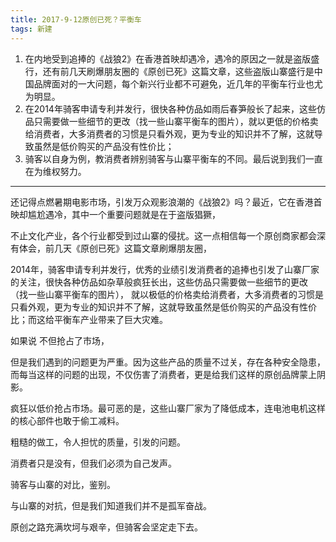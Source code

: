 ```yaml
---
title: 2017-9-12原创已死？平衡车
tags: 新建
---
```

1.	在内地受到追捧的《战狼2》在香港首映却遇冷，遇冷的原因之一就是盗版盛行，还有前几天刷爆朋友圈的《原创已死》这篇文章，这些盗版山寨盛行是中国品牌面对的一大问题，每个新兴行业都不可避免，近几年的平衡车行业也尤为明显。
2.	在2014年骑客申请专利并发行，很快各种仿品如雨后春笋般长了起来，这些仿品只需要做一些细节的更改（找一些山寨平衡车的图片），就以更低的价格卖给消费者，大多消费者的习惯是只看外观，更为专业的知识并不了解，这就导致虽然是低价购买的产品没有性价比；
3.	骑客以自身为例，教消费者辨别骑客与山寨平衡车的不同。最后说到我们一直在为维权努力。

*** 
还记得点燃暑期电影市场，引发万众观影浪潮的《战狼2》吗？最近，它在香港首映却尴尬遇冷，其中一个重要问题就是在于盗版猖獗，

不止文化产业，各个行业都受到过山寨的侵扰。这一点相信每一个原创商家都会深有体会，前几天《原创已死》这篇文章刷爆朋友圈，

2014年，骑客申请专利并发行，优秀的业绩引发消费者的追捧也引发了山寨厂家的关注，很快各种仿品如杂草般疯狂长出，这些仿品只需要做一些细节的更改
（找一些山寨平衡车的图片），
就以极低的价格卖给消费者，大多消费者的习惯是只看外观，更为专业的知识并不了解，这就导致虽然是低价购买的产品没有性价比；而这给平衡车产业带来了巨大灾难。




如果说
不但抢占了市场，



但是我们遇到的问题更为严重。因为这些产品的质量不过关，存在各种安全隐患，而每当这样的问题的出现，不仅伤害了消费者，更是给我们这样的原创品牌蒙上阴影。



疯狂以低价抢占市场。最可恶的是，这些山寨厂家为了降低成本，连电池电机这样的核心部件也敢于偷工减料。

粗糙的做工，令人担忧的质量，引发的问题。

消费者只是没有，但我们必须为自己发声。

骑客与山寨的对比，鉴别。

与山寨的对抗，但是我们知道我们并不是孤军奋战。



原创之路充满坎坷与艰辛，但骑客会坚定走下去。
